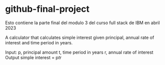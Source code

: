 # github-final-project

Esto contiene la parte final del modulo 3 del curso full stack de IBM en abril 2023


A calculator that calculates simple interest given principal, annual rate of interest and time period in years.

Input:
   p, principal amount
   t, time period in years
   r, annual rate of interest
Output
   simple interest = p*t*r

